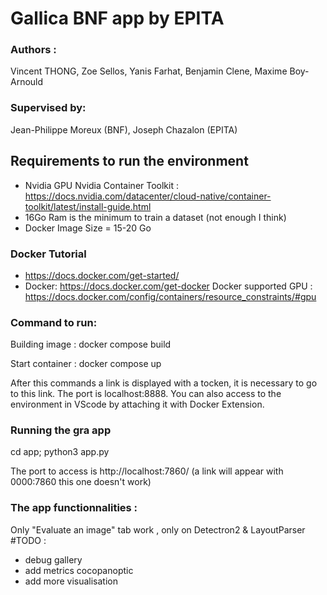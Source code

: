 # Gallica BNF app by EPITA 
### Authors : 
Vincent THONG, Zoe Sellos, Yanis Farhat, Benjamin Clene, Maxime Boy-Arnould
### Supervised by: 
Jean-Philippe Moreux (BNF),
Joseph Chazalon (EPITA)
## Requirements to run the environment 
- Nvidia GPU
  Nvidia Container Toolkit : https://docs.nvidia.com/datacenter/cloud-native/container-toolkit/latest/install-guide.html
- 16Go Ram is the minimum to train a dataset (not enough I think)
- Docker Image Size = 15-20 Go
### Docker Tutorial 
- https://docs.docker.com/get-started/
- Docker: https://docs.docker.com/get-docker
  Docker supported GPU : https://docs.docker.com/config/containers/resource_constraints/#gpu

### Command to run:
Building image : docker compose build

Start container :  docker compose up

After this commands a link is displayed with a tocken, it is necessary to go to this link. 
The port is localhost:8888.
You can also access to the environment in VScode by attaching it with Docker Extension.

### Running the gra app 
cd app; python3 app.py

The port to access is http://localhost:7860/   (a link will appear with 0000:7860 this one doesn't work)

### The app functionnalities : 
Only "Evaluate an image" tab work , only on Detectron2 & LayoutParser
#TODO : 
- debug gallery
- add metrics cocopanoptic
- add more visualisation
